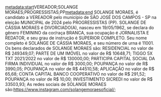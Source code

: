<metadata:start>VEREADOR;SOLANGE MORAES;PROGRESSISTAS;PP<metadata:end>
SOLANGE MORAES, é candidato a VEREADOR pelo município de SÃO JOSÉ DOS CAMPOS - SP na eleição MUNICIPAL de 2024 pelo PROGRESSISTAS (PP). SOLANGE DE CÁSSIA MORAES é DIVORCIADO(A), nasceu em 19/05/1962, se declara do gênero FEMININO da cor/raça BRANCA, sua ocupação é JORNALISTA E REDATOR, e seu grau de instrução é SUPERIOR COMPLETO. Seu nome completo é SOLANGE DE CÁSSIA MORAES, e seu número de urna é 11001.
Os bens declarados de SOLANGE MORAES são: RESIDENCIAL no valor de R$ 249349,07; PARTE DE UM IMÓVEL no valor de R$ 10648,71; TIGGO 5X TXT 2021/2022 no valor de R$ 130000,00; PARTICIPA CAPITAL SOCIAL DA FIRMA INDIVIDUAL no valor de R$ 3000,00; POUPANÇA no valor de R$ 3990,05; POUPANÇA no valor de R$ 44510,58; APLICAÇÃO no valor de R$ 65,68; CONTA CAPITAL BANCO COOPERATIVO no valor de R$ 291,52; POUPANÇA no valor de R$ 10,00; INVESTIMENTO SICREDI no valor de R$ 33503,93; 
As redes sociais de SOLANGE MORAES são:https://www.instagram.com/solangemoraesoficial/;